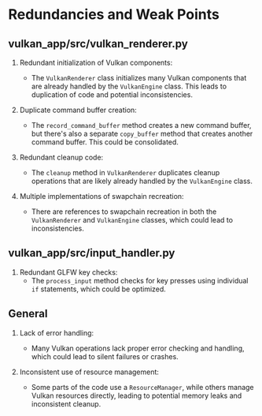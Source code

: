# Redundancies and Weak Points

## vulkan_app/src/vulkan_renderer.py

1. Redundant initialization of Vulkan components:
   - The `VulkanRenderer` class initializes many Vulkan components that are already handled by the `VulkanEngine` class. This leads to duplication of code and potential inconsistencies.

2. Duplicate command buffer creation:
   - The `record_command_buffer` method creates a new command buffer, but there's also a separate `copy_buffer` method that creates another command buffer. This could be consolidated.

3. Redundant cleanup code:
   - The `cleanup` method in `VulkanRenderer` duplicates cleanup operations that are likely already handled by the `VulkanEngine` class.

4. Multiple implementations of swapchain recreation:
   - There are references to swapchain recreation in both the `VulkanRenderer` and `VulkanEngine` classes, which could lead to inconsistencies.

## vulkan_app/src/input_handler.py

1. Redundant GLFW key checks:
   - The `process_input` method checks for key presses using individual `if` statements, which could be optimized.

## General

1. Lack of error handling:
   - Many Vulkan operations lack proper error checking and handling, which could lead to silent failures or crashes.

2. Inconsistent use of resource management:
   - Some parts of the code use a `ResourceManager`, while others manage Vulkan resources directly, leading to potential memory leaks and inconsistent cleanup.
